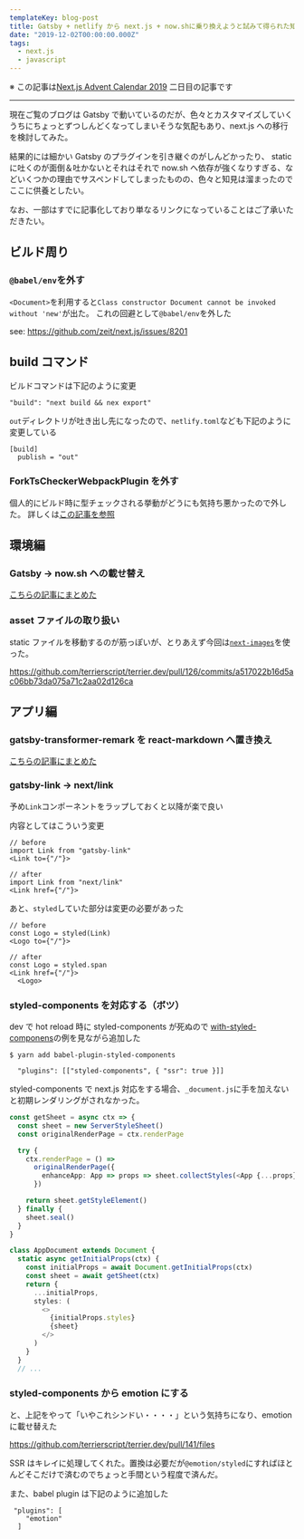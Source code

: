 ```yaml
---
templateKey: blog-post
title: Gatsby + netlify から next.js + now.shに乗り換えようと試みて得られた知見
date: "2019-12-02T00:00:00.000Z"
tags:
  - next.js
  - javascript
---
```


※ この記事は[Next.js Advent Calendar 2019](https://qiita.com/advent-calendar/2019/next-js) 二日目の記事です

---

現在ご覧のブログは Gatsby で動いているのだが、色々とカスタマイズしていくうちにちょっとずつしんどくなってしまいそうな気配もあり、next.js への移行を検討してみた。

結果的には細かい Gatsby のプラグインを引き継ぐのがしんどかったり、 static に吐くのが面倒＆吐かないとそれはそれで now.sh へ依存が強くなりすぎる、などいくつかの理由でサスペンドしてしまったものの、色々と知見は溜まったのでここに供養としたい。

なお、一部はすでに記事化しており単なるリンクになっていることはご了承いただきたい。

## ビルド周り

### `@babel/env`を外す

`<Document>`を利用すると`Class constructor Document cannot be invoked without 'new'`が出た。
これの回避として`@babel/env`を外した

see: https://github.com/zeit/next.js/issues/8201

## build コマンド

ビルドコマンドは下記のように変更

```
"build": "next build && nex export"
```

`out`ディレクトリが吐き出し先になったので、`netlify.toml`なども下記のように変更している

```
[build]
  publish = "out"
```

### ForkTsCheckerWebpackPlugin を外す

個人的にビルド時に型チェックされる挙動がどうにも気持ち悪かったので外した。
詳しくは[この記事を参照](https://www.terrier.dev/blog/2019/20191026163220-next-js-disable-fork-ts-checker-webpack-plugin/)

## 環境編

### Gatsby -> now.sh への載せ替え
[こちらの記事にまとめた](https://terrierdev-qcjkbsr5w.now.sh/blog/2019/20191023125757-netlify-now-sh/)

### asset ファイルの取り扱い

static ファイルを移動するのが筋っぽいが、とりあえず今回は[`next-images`](https://github.com/twopluszero/next-images)を使った。

https://github.com/terrierscript/terrier.dev/pull/126/commits/a517022b16d5ac06bb73da075a71c2aa02d126ca

## アプリ編

### gatsby-transformer-remark を react-markdown へ置き換え

[こちらの記事にまとめた](https://terrier.dev/blog/2019/20191026134722-gatsby-markdown-react-markdown-remark-syntax-highlight/)

### gatsby-link -> next/link

予め`Link`コンポーネントをラップしておくと以降が楽で良い

内容としてはこういう変更

```tsx
// before
import Link from "gatsby-link"
<Link to={"/"}>
```

```tsx
// after
import Link from "next/link"
<Link href={"/"}>
```

あと、`styled`していた部分は変更の必要があった

```tsx
// before
const Logo = styled(Link)
<Logo to={"/"}>
```

```tsx
// after
const Logo = styled.span
<Link href={"/"}>
  <Logo>
```

### styled-components を対応する（ボツ）

dev で hot reload 時に styled-components が死ぬので
[with-styled-componens](https://github.com/zeit/next.js/tree/canary/examples/with-styled-components)の例を見ながら追加した

```
$ yarn add babel-plugin-styled-components
```

```.babelrc
  "plugins": [["styled-components", { "ssr": true }]]
```

styled-components で next.js 対応をする場合、`_document.js`に手を加えないと初期レンダリングがされなかった。

```ts
const getSheet = async ctx => {
  const sheet = new ServerStyleSheet()
  const originalRenderPage = ctx.renderPage

  try {
    ctx.renderPage = () =>
      originalRenderPage({
        enhanceApp: App => props => sheet.collectStyles(<App {...props} />)
      })

    return sheet.getStyleElement()
  } finally {
    sheet.seal()
  }
}

class AppDocument extends Document {
  static async getInitialProps(ctx) {
    const initialProps = await Document.getInitialProps(ctx)
    const sheet = await getSheet(ctx)
    return {
      ...initialProps,
      styles: (
        <>
          {initialProps.styles}
          {sheet}
        </>
      )
    }
  }
  // ...
```

### styled-components から emotion にする

と、上記をやって「いやこれシンドい・・・・」という気持ちになり、emotion に載せ替えた

https://github.com/terrierscript/terrier.dev/pull/141/files

SSR はキレイに処理してくれた。置換は必要だが`@emotion/styled`にすればほとんどそこだけで済むのでちょっと手間という程度で済んだ。

また、babel plugin は下記のように追加した

```.babelrc
 "plugins": [
    "emotion"
  ]
```
